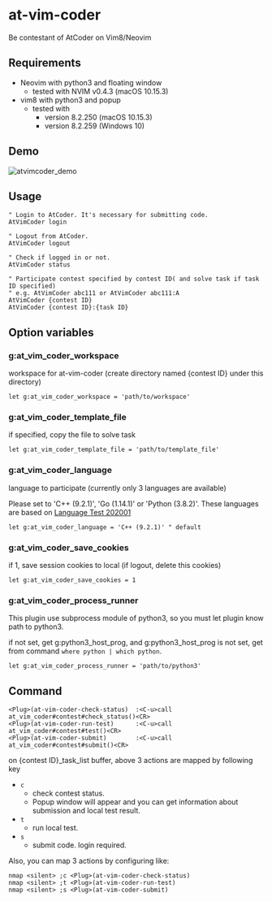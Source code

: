 # at-vim-coder
Be contestant of AtCoder on Vim8/Neovim

## Requirements
- Neovim with python3 and floating window
  - tested with NVIM v0.4.3 (macOS 10.15.3)
- vim8 with python3 and popup
  - tested with
    - version 8.2.250 (macOS 10.15.3)
    - version 8.2.259 (Windows 10)

## Demo
![atvimcoder_demo](https://user-images.githubusercontent.com/46083154/76198792-0d585100-6232-11ea-9e8b-e89e5531983a.gif)

## Usage
```vim
" Login to AtCoder. It's necessary for submitting code.
AtVimCoder login

" Logout from AtCoder.
AtVimCoder logout

" Check if logged in or not.
AtVimCoder status

" Participate contest specified by contest ID( and solve task if task ID specified)
" e.g. AtVimCoder abc111 or AtVimCoder abc111:A
AtVimCoder {contest ID}
AtVimCoder {contest ID}:{task ID}
```

## Option variables
### g:at_vim_coder_workspace
workspace for at-vim-coder (create directory named {contest ID} under this directory)
```vim
let g:at_vim_coder_workspace = 'path/to/workspace'
```

### g:at_vim_coder_template_file
if specified, copy the file to solve task
```vim
let g:at_vim_coder_template_file = 'path/to/template_file'
```
### g:at_vim_coder_language
language to participate (currently only 3 languages are available)

Please set to 'C++ (9.2.1)', 'Go (1.14.1)' or 'Python (3.8.2)'.
These languages are based on [Language Test 202001](https://atcoder.jp/contests/language-test-202001/)
```vim
let g:at_vim_coder_language = 'C++ (9.2.1)' " default
```

### g:at_vim_coder_save_cookies
if 1, save session cookies to local (if logout, delete this cookies)
```vim
let g:at_vim_coder_save_cookies = 1
```

### g:at_vim_coder_process_runner
This plugin use subprocess module of python3,
so you must let plugin know path to python3.

if not set, get g:python3_host_prog, and g:python3_host_prog is not set, get from command `where python | which python`.
```vim
let g:at_vim_coder_process_runner = 'path/to/python3'
```

## Command
```vim
<Plug>(at-vim-coder-check-status)  :<C-u>call at_vim_coder#contest#check_status()<CR>
<Plug>(at-vim-coder-run-test)      :<C-u>call at_vim_coder#contest#test()<CR>
<Plug>(at-vim-coder-submit)        :<C-u>call at_vim_coder#contest#submit()<CR>
```

on {contest ID}_task_list buffer, above 3 actions are mapped by following key
- `c`
  - check contest status.
  - Popup window will appear and you can get information about submission and local test result.
- `t`
  - run local test.
- `s`
  - submit code. login required.

Also, you can map 3 actions by configuring like:
```vim
nmap <silent> ;c <Plug>(at-vim-coder-check-status)
nmap <silent> ;t <Plug>(at-vim-coder-run-test)
nmap <silent> ;s <Plug>(at-vim-coder-submit)
```
